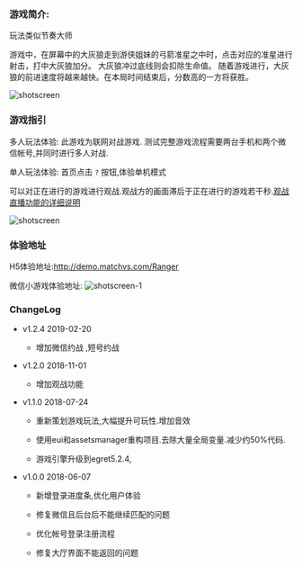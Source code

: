 



### 游戏简介:



玩法类似节奏大师

游戏中，在屏幕中的大灰狼走到游侠姐妹的弓箭准星之中时，点击对应的准星进行射击，打中大灰狼加分。
大灰狼冲过底线则会扣除生命值。
随着游戏进行，大灰狼的前进速度将越来越快。在本局时间结束后，分数高的一方将获胜。

![shotscreen](shotscreen.png)
###  游戏指引


多人玩法体验: 此游戏为联网对战游戏. 测试完整游戏流程需要两台手机和两个微信帐号,并同时进行多人对战.

单人玩法体验: 首页点击 `?` 按钮,体验单机模式

可以对正在进行的游戏进行观战.观战方的画面滞后于正在进行的游戏若干秒.[观战直播功能的详细说明](https://matchvs.com/service?page=live)


![shotscreen](./readme.assets/1540967304229.png)

### 体验地址

H5体验地址:http://demo.matchvs.com/Ranger

微信小游戏体验地址:
![shotscreen-1](./weixingame.jpg)

### ChangeLog



- v1.2.4 2019-02-20
    - 增加微信约战 ,短号约战


- v1.2.0 2018-11-01

	- 增加观战功能

- v1.1.0 2018-07-24

	- 重新策划游戏玩法,大幅提升可玩性.增加音效

	- 使用eui和assetsmanager重构项目.去除大量全局变量.减少约50%代码.

	- 游戏引擎升级到egret5.2.4, 

- v1.0.0 2018-06-07

	- 新增登录进度条,优化用户体验

	- 修复微信且后台后不能继续匹配的问题

	- 优化帐号登录注册流程

	- 修复大厅界面不能返回的问题 
